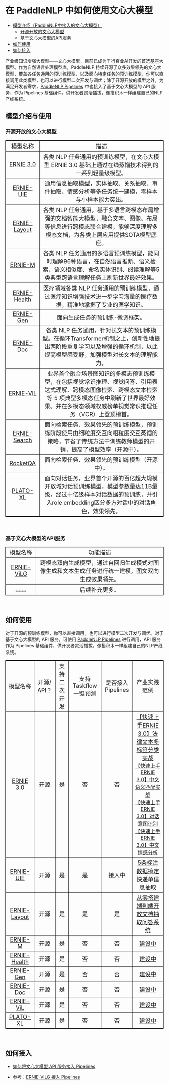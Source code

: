 # 在 PaddleNLP 中如何使用文心大模型

* [模型介绍（PaddleNLP中接入的文心大模型）](#模型介绍)
    * [开源开放的文心大模型](#开源开放的文心大模型)
    * [基于文心大模型的API服务](#基于文心大模型的API服务)
* [如何使用](#如何使用)
* [如何接入](#如何接入)

产业级知识增强大模型——文心大模型，目前已成为千行百业AI开发的首选基座大模型。作为自然语言处理模型库，PaddleNLP 持续开源了众多效果领先的文心大模型，覆盖各任务通用的预训练模型，以及面向特定任务的预训练模型，你可以直接调用此类模型，也可以进行模型二次开发与调优；除了开源开放的模型之外，为满足开发者需求，[PaddleNLP Pipelines](https://github.com/PaddlePaddle/PaddleNLP/tree/develop/pipelines) 中也接入了基于文心大模型的 API 服务，作为 Pipelines 基础组件，供开发者灵活插拔，像搭积木一样组建自己的NLP产线系统。

## 模型介绍与使用

### 开源开放的文心大模型

<table style="width:100%;" cellpadding="2" cellspacing="0" border="1" bordercolor="#000000">
    <tbody>
        <tr>
            <td style="text-align:center;vertical-align:middle">
                <span style="font-size:18px;">模型名称</span>
            </td>
            <td style="text-align:center">
                <span style="font-size:18px;">描述</span>
            </td>
        <tr>
            <td style="text-align:center;vertical-align:middle">
                <span style="font-size:18px;"> 
                  <a href="https://github.com/PaddlePaddle/PaddleNLP/tree/develop/model_zoo/ernie-3.0">
                        ERNIE 3.0
                  </a> </span>
            </td>
            <td style="text-align:center">
                <span style="font-size:18px;">各类 NLP 任务通用的预训练模型，在文心大模型 ERNIE 3.0 基础上通过在线蒸馏技术得到的一系列轻量级模型。</span>
            </td>
        <tr>
            <td style="text-align:center;vertical-align:middle">
                <span style="font-size:18px;"> 
                  <a href="https://github.com/PaddlePaddle/PaddleNLP/tree/develop/model_zoo/uie">
                        ERNIE-UIE
                  </a> </span>
            </td>
            <td style="text-align:center">
                <span style="font-size:18px;">通用信息抽取模型，实体抽取、关系抽取、事件抽取、情感分析等多任务统一建模，零样本与小样本能力突出。</span>
            </td>
        <tr>
            <td style="text-align:center;vertical-align:middle">
                <span style="font-size:18px;"> 
                  <a href="https://github.com/PaddlePaddle/PaddleNLP/tree/develop/model_zoo/ernie-layout">
                        ERNIE-Layout
                  </a> </span>
            </td>
            <td style="text-align:center">
                <span style="font-size:18px;">各类 NLP 任务通用，基于多语言跨模态布局增强的文档智能大模型，融合文本、图像、布局等信息进行跨模态联合建模，能够深度理解多模态文档，为各类上层应用提供SOTA模型底座。</span>
            </td>
        <tr>
            <td style="text-align:center;vertical-align:middle">
                <span style="font-size:18px;"> 
                  <a href="https://github.com/PaddlePaddle/PaddleNLP/tree/develop/model_zoo/ernie-m">
                        ERNIE-M
                  </a> </span>
            </td>
            <td style="text-align:center">
                <span style="font-size:18px;">各类 NLP 任务通用的多语言预训练模型，能同时理解96种语言，在自然语言推断、语义检索、语义相似度、命名实体识别、阅读理解等5类典型跨语言理解任务上刷新世界最好效果。</span>
            </td>
        <tr>
            <td style="text-align:center;vertical-align:middle">
                <span style="font-size:18px;"> 
                  <a href="https://github.com/PaddlePaddle/PaddleNLP/tree/develop/model_zoo/ernie-health">
                        ERNIE-Health
                  </a> </span>
            </td>
            <td style="text-align:center">
                <span style="font-size:18px;">医疗领域各类 NLP 任务通用的预训练模型，通过医疗知识增强技术进一步学习海量的医疗数据，精准地掌握了专业的医学知识。</span>
            </td>
        <tr>
            <td style="text-align:center;vertical-align:middle">
                <span style="font-size:18px;"> 
                  <a href="https://github.com/PaddlePaddle/PaddleNLP/tree/develop/model_zoo/ernie-gen">
                        ERNIE-Gen
                  </a> </span>
            </td>
            <td style="text-align:center">
                <span style="font-size:18px;">面向生成任务的预训练-微调框架。</span>
            </td>
        <tr>
            <td style="text-align:center;vertical-align:middle">
                <span style="font-size:18px;"> 
                  <a href="https://github.com/PaddlePaddle/PaddleNLP/tree/develop/model_zoo/ernie-doc">
                        ERNIE-Doc
                  </a> </span>
            </td>
            <td style="text-align:center">
                <span style="font-size:18px;">各类 NLP 任务通用，针对长文本的预训练模型。在循环Transformer机制之上，创新性地提出两阶段重复学习以及增强的循环机制，以此提高模型感受野，加强模型对长文本的理解能力。</span>
            </td>
        <tr>
            <td style="text-align:center;vertical-align:middle">
                <span style="font-size:18px;"> 
                  <a href="https://github.com/PaddlePaddle/PaddleNLP/tree/develop/paddlenlp/transformers/ernie_vil">
                        ERNIE-ViL
                  </a> </span>
            </td>
            <td style="text-align:center">
                <span style="font-size:18px;">业界首个融合场景图知识的多模态预训练模型，在包括视觉常识推理、视觉问答、引用表达式理解、跨模态图像检索、跨模态文本检索等 5 项典型多模态任务中刷新了世界最好效果。并在多模态领域权威榜单视觉常识推理任务（VCR）上登顶榜首。</span>
            </td>
       <tr>
            <td style="text-align:center;vertical-align:middle">
                <span style="font-size:18px;"> 
                  <a href="">
                        ERNIE-Search
                  </a> </span>
            </td>
            <td style="text-align:center">
                <span style="font-size:18px;">面向检索任务、效果领先的预训练模型，预训练阶段使用由细粒度交互向粗粒度交互蒸馏的策略，节省了传统方法中训练教师模型的开销，提高了模型效率（开源中）。</span>
            </td>
       <tr>
            <td style="text-align:center;vertical-align:middle">
                <span style="font-size:18px;"> 
                  <a href="">
                        RocketQA
                  </a> </span>
            </td>
            <td style="text-align:center">
                <span style="font-size:18px;">面向检索任务、效果领先的预训练模型（开源中）。</span>
            </td>
       <tr>
            <td style="text-align:center;vertical-align:middle">
                <span style="font-size:18px;"> 
                  <a href="https://github.com/PaddlePaddle/PaddleNLP/tree/develop/model_zoo/plato-xl">
                        PLATO-XL
                  </a> </span>
            </td>
            <td style="text-align:center">
                <span style="font-size:18px;">面向对话任务，业界首个开源的百亿超大规模开放域对话预训练模型，模型参数量达11B量级，经过十亿级样本对话数据的预训练，并引入role embedding区分多方对话中的对话角色，效果领先。</span>
            </td>
    <tbody>
</table>
<br />

        
### 基于文心大模型的API服务

        
<table style="width:100%;" cellpadding="2" cellspacing="0" border="1" bordercolor="#000000">
    <tbody>
        <tr>
            <td style="text-align:center;vertical-align:middle">
                <span style="font-size:18px;">模型名称</span>
            </td>
            <td style="text-align:center">
                <span style="font-size:18px;">功能描述</span>
            </td>
        <tr>
            <td style="text-align:center;vertical-align:middle">
                <span style="font-size:18px;"> 
                  <a href="https://github.com/PaddlePaddle/PaddleNLP/tree/develop/pipelines/examples/text_to_image">
                        ERNIE-ViLG
                  </a> </span>
            </td>
            <td style="text-align:center">
                <span style="font-size:18px;">跨模态双向生成模型，通过自回归生成模式对图像生成和文本生成任务进行统一建模，图文双向生成效果领先。</span>
            </td>
        <tr>
            <td style="text-align:center;vertical-align:middle">
                <span style="font-size:18px;"> 
                  <a href="">
                        ... ... 
                  </a> </span>
            </td>
            <td style="text-align:center">
                <span style="font-size:18px;">后续补充更多。</span>
            </td>
     <tbody>
</table>
<br />

## 如何使用
       
对于开源的预训练模型，你可以直接调用，也可以进行模型二次开发与调优。对于基于文心大模型的 API 服务，可使用 [PaddleNLP Pipelines](https://github.com/PaddlePaddle/PaddleNLP/tree/develop/pipelines) 进行调用，API 服务作为 Pipelines 基础组件，供开发者灵活插拔，像搭积木一样组建自己的NLP产线系统。
       
<table style="width:100%;" cellpadding="2" cellspacing="0" border="1" bordercolor="#000000">
    <tbody>
        <tr>
            <td style="text-align:center;vertical-align:middle">
                <span style="font-size:18px;">模型名称</span>
            </td>
            <td style="text-align:center">
                <span style="font-size:18px;">开源/ API？</span>
            </td>
            <td style="text-align:center">
                <span style="font-size:18px;">支持二次开发</span>
            </td>
           <td style="text-align:center">
                <span style="font-size:18px;">支持 Taskflow 一键预测</span>
            </td>
           <td style="text-align:center">
                <span style="font-size:18px;">是否接入 Pipelines </span>
            </td>
           <td style="text-align:center">
                <span style="font-size:18px;">产业实践范例</span>
            </td>
        <tr>
            <td style="text-align:center;vertical-align:middle">
                <span style="font-size:18px;"> 
                  <a href="https://github.com/PaddlePaddle/PaddleNLP/tree/develop/model_zoo/ernie-3.0">
                        ERNIE 3.0
                  </a> </span>
            </td>
            <td style="text-align:center"> <span style="font-size:18px;">开源</span></td>
            <td style="text-align:center"> <span style="font-size:18px;">是</span></td>
            <td style="text-align:center"> <span style="font-size:18px;">否</span></td>
            <td style="text-align:center"> <span style="font-size:18px;">否</span></td>
            <td style="text-align:center;vertical-align:middle">
                <span style="font-size:18px;"> 
                  <a href="https://aistudio.baidu.com/aistudio/projectdetail/3996601">【快速上手ERNIE 3.0】法律文本多标签分类实战</a> </span><br />
                  <a href="https://aistudio.baidu.com/aistudio/projectdetail/3986803">【快速上手ERNIE 3.0】中文语义匹配实战</a> </span><br />
                  <a href="https://aistudio.baidu.com/aistudio/projectdetail/2017202">【快速上手ERNIE 3.0】对话意图识别</a> </span><br />
                  <a href="https://aistudio.baidu.com/aistudio/projectdetail/3955163">【快速上手ERNIE 3.0】中文情感分析</a> </span><br />
            </td>
        <tr>
            <td style="text-align:center;vertical-align:middle">
                <span style="font-size:18px;"> 
                  <a href="https://github.com/PaddlePaddle/PaddleNLP/tree/develop/model_zoo/ernie-3.0">
                        ERNIE-UIE
                  </a> </span>
            </td>
            <td style="text-align:center"> <span style="font-size:18px;">开源</span></td>
            <td style="text-align:center"> <span style="font-size:18px;">是</span></td>
            <td style="text-align:center"> <span style="font-size:18px;">是</span></td>
            <td style="text-align:center"> <span style="font-size:18px;">接入中</span></td>
            <td style="text-align:center;vertical-align:middle">
                <span style="font-size:18px;"> 
                  <a href="https://aistudio.baidu.com/aistudio/projectdetail/4038499">5条标注数据搞定快递单信息抽取 </a> </span>
            </td>
         <tr>
            <td style="text-align:center;vertical-align:middle">
                <span style="font-size:18px;"> 
                  <a href="https://github.com/PaddlePaddle/PaddleNLP/tree/develop/model_zoo/ernie-3.0">
                        ERNIE-Layout
                  </a> </span>
            </td>
            <td style="text-align:center"> <span style="font-size:18px;">开源</span></td>
            <td style="text-align:center"> <span style="font-size:18px;">是</span></td>
            <td style="text-align:center"> <span style="font-size:18px;">是</span></td>
            <td style="text-align:center"> <span style="font-size:18px;">是</span></td>
            <td style="text-align:center;vertical-align:middle">
                <span style="font-size:18px;"> 
                  <a href="https://github.com/PaddlePaddle/PaddleNLP/tree/develop/pipelines/examples/document-intelligence">
                        从零搭建端到端开放文档抽取问答系统
                  </a> </span>
            </td>
          <tr>
            <td style="text-align:center;vertical-align:middle">
                <span style="font-size:18px;"> 
                  <a href="https://github.com/PaddlePaddle/PaddleNLP/tree/develop/model_zoo/ernie-3.0">
                        ERNIE-M
                  </a> </span>
            </td>
            <td style="text-align:center"> <span style="font-size:18px;">开源</span></td>
            <td style="text-align:center"> <span style="font-size:18px;">是</span></td>
            <td style="text-align:center"> <span style="font-size:18px;">否</span></td>
            <td style="text-align:center"> <span style="font-size:18px;">否</span></td>
            <td style="text-align:center;vertical-align:middle">
                <span style="font-size:18px;"> 
                  <a href="">
                        建设中
                  </a> </span>
            </td>
        <tr>
            <td style="text-align:center;vertical-align:middle">
                <span style="font-size:18px;"> 
                  <a href="https://github.com/PaddlePaddle/PaddleNLP/tree/develop/model_zoo/ernie-health">ERNIE-Health</a> </span>
            </td>
            <td style="text-align:center"> <span style="font-size:18px;">开源</span></td>
            <td style="text-align:center"> <span style="font-size:18px;">是</span></td>
            <td style="text-align:center"> <span style="font-size:18px;">否</span></td>
            <td style="text-align:center"> <span style="font-size:18px;">否</span></td>
            <td style="text-align:center;vertical-align:middle">
                <span style="font-size:18px;"> 
                  <a href="">
                        建设中
                  </a> </span>
            </td>
        <tr>
            <td style="text-align:center;vertical-align:middle">
                <span style="font-size:18px;"> 
                  <a href="https://github.com/PaddlePaddle/PaddleNLP/tree/develop/model_zoo/ernie-gen">ERNIE-Gen</a> </span>
            </td>
            <td style="text-align:center"> <span style="font-size:18px;">开源</span></td>
            <td style="text-align:center"> <span style="font-size:18px;">是</span></td>
            <td style="text-align:center"> <span style="font-size:18px;">否</span></td>
            <td style="text-align:center"> <span style="font-size:18px;">否</span></td>
            <td style="text-align:center;vertical-align:middle">
                <span style="font-size:18px;"> 
                  <a href="">
                        建设中
                  </a> </span>
            </td>
        <tr>
            <td style="text-align:center;vertical-align:middle">
                <span style="font-size:18px;"> 
                  <a href="https://github.com/PaddlePaddle/PaddleNLP/tree/develop/model_zoo/ernie-doc">ERNIE-Doc</a> </span>
            </td>
            <td style="text-align:center"> <span style="font-size:18px;">开源</span></td>
            <td style="text-align:center"> <span style="font-size:18px;">是</span></td>
            <td style="text-align:center"> <span style="font-size:18px;">否</span></td>
            <td style="text-align:center"> <span style="font-size:18px;">否</span></td>
            <td style="text-align:center;vertical-align:middle">
                <span style="font-size:18px;"> 
                  <a href="">
                        建设中
                  </a> </span>
            </td>
       <tr>
            <td style="text-align:center;vertical-align:middle">
                <span style="font-size:18px;"> 
                  <a href="https://github.com/PaddlePaddle/PaddleNLP/tree/develop/paddlenlp/transformers/ernie_vil">ERNIE-ViL</a> </span>
            </td>
            <td style="text-align:center"> <span style="font-size:18px;">开源</span></td>
            <td style="text-align:center"> <span style="font-size:18px;">是</span></td>
            <td style="text-align:center"> <span style="font-size:18px;">否</span></td>
            <td style="text-align:center"> <span style="font-size:18px;">否</span></td>
            <td style="text-align:center;vertical-align:middle">
                <span style="font-size:18px;"> 
                  <a href="">
                        建设中
                  </a> </span>
            </td>
        <tr>
            <td style="text-align:center;vertical-align:middle">
                <span style="font-size:18px;"> 
                  <a href="https://github.com/PaddlePaddle/PaddleNLP/tree/develop/model_zoo/plato-xl">PLATO-XL</a> </span>
            </td>
            <td style="text-align:center"> <span style="font-size:18px;">开源</span></td>
            <td style="text-align:center"> <span style="font-size:18px;">是</span></td>
            <td style="text-align:center"> <span style="font-size:18px;">否</span></td>
            <td style="text-align:center"> <span style="font-size:18px;">否</span></td>
            <td style="text-align:center;vertical-align:middle">
                <span style="font-size:18px;"> 
                  <a href="">
                        建设中
                  </a> </span>
            </td>
    <tbody>
</table>
<br />
       
## 如何接入

- [如何将文心大模型 API 服务接入 Pipelines](https://aistudio.baidu.com/aistudio/projectdetail/5011119)
       
- 参考：[ERNIE-ViLG 接入 Pipelines](https://github.com/PaddlePaddle/PaddleNLP/tree/develop/pipelines/pipelines/nodes/text_to_image_generator)
